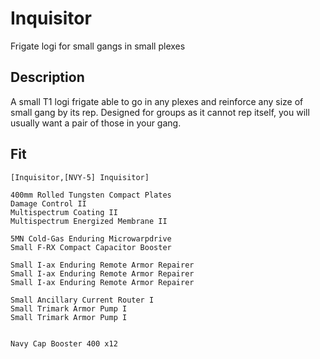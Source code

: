 # Inquisitor

Frigate logi for small gangs in small plexes

## Description

A small T1 logi frigate able to go in any plexes and reinforce any size of small gang by its rep.
Designed for groups as it cannot rep itself, you will usually want a pair of those in your gang.

## Fit

```
[Inquisitor,[NVY-5] Inquisitor]

400mm Rolled Tungsten Compact Plates
Damage Control II
Multispectrum Coating II
Multispectrum Energized Membrane II

5MN Cold-Gas Enduring Microwarpdrive
Small F-RX Compact Capacitor Booster

Small I-ax Enduring Remote Armor Repairer
Small I-ax Enduring Remote Armor Repairer
Small I-ax Enduring Remote Armor Repairer

Small Ancillary Current Router I
Small Trimark Armor Pump I
Small Trimark Armor Pump I


Navy Cap Booster 400 x12
```
